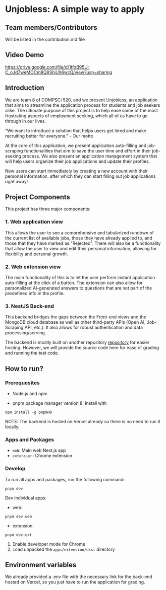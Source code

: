 # Unjobless: A simple way to apply

## Team members/Contributors

Will be listed in the contribution.md file

## Video Demo

https://drive.google.com/file/d/1tfxB95U-C_oJd7weMOCm8Q9ShjUh6wcQ/view?usp=sharing

## Introduction

We are team 8 of COMPSCI 520, and we present Unjobless, an application that aims to streamline the application process for students and job seekers alike. The ultimate purpose of this project is to help ease some of the most frustrating aspects of employment seeking, which all of us have to go through in our lives. 

“We want to introduce a solution that
helps users get hired and make
recruiting better for everyone.” - Our motto


At the core of this application, we present application auto-filling and job-scraping functionalities that aim to save the user time and effort in their job-seeking process. We also present an application management system that will help users organize their job applications and update their profiles. 

New users can start immediately by creating a new account with their personal information, after which they can start filling out job applications right away!

## Project Components

This project has three major components:

### 1. Web application view

This allows the user to see a comprehensive and tabularized rundown of the current list of available jobs, those they have already applied to, and those that they have marked as "Rejected". There will also be a functionality that 
allow the user to view and edit their personal information, allowing for flexibility and personal growth.

### 2. Web extension view

The main functionality of this is to let the user perform instant application auto-filling at the click of a button. The extension can also allow for personalized AI-generated answers to questions that are not part of the predefined info in the profile.

### 3. NestJS Back-end

This backend bridges the gaps between the Front-end views and the MongoDB cloud database as well as other third-party APIs (Open AI, Job-Scraping API, etc.). It also allows for robust authentication and data processing/serving. 

The backend is mostly built on another repository [repository](https://github.com/kien-to/cs520-backend) for easier hosting. However, we will provide the source code here for ease of grading and running the test code.

## How to run?

### Prerequesites

- Node.js and npm.

- pnpm package manager version 8. Install with 
```
npm install -g pnpm@8
```

NOTE: The backend is hosted on Vercel already so there is no need to run it locally.

### Apps and Packages

- `web`: Main web Next.js app
- `extension`: Chrome extension

### Develop

To run all apps and packages, run the following command:

```
pnpm dev
```

Dev individual apps:

- web:

```
pnpm dev:web
```

- extension:

```
pnpm dev:ext
```

1. Enable developer mode for Chrome
2. Load unpacked the `apps/extension/dist` directory

## Environment variables

We already provided a .env file with the necessary link for the back-end hosted on Vercel, so you just have to run the application for grading.

